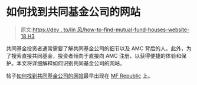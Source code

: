 # 如何找到共同基金公司的网站

> 原文:[https://dev . to/lin 风/how-to-find-mutual-fund-houses-website-18 H3](https://dev.to/windson/how-to-find-mutual-fund-houses-website-18h3)

共同基金投资者通常需要了解共同基金公司的细节以及 AMC 背后的人。此外，为了搜索直接共同基金，投资者倾向于直接向 AMC 注册，以获得便捷的体验和保护。本文将详细解释如何识别共同基金公司的网站。

帖子[如何找到共同基金公司的网站](https://mfrepublic.com/how-to-find-mutual-fund-houses-website/)最早出现在 [MF Republic](https://mfrepublic.com) 上。